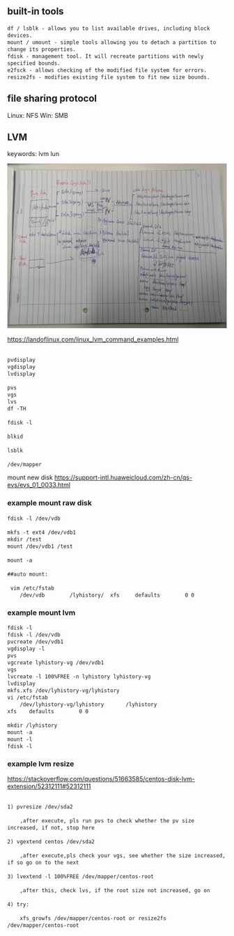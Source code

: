 
## built-in tools

```
df / lsblk - allows you to list available drives, including block devices.
mount / umount - simple tools allowing you to detach a partition to change its properties.
fdisk - management tool. It will recreate partitions with newly specified bounds.
e2fsck - allows checking of the modified file system for errors.
resize2fs - modifies existing file system to fit new size bounds.
```

## file sharing protocol

Linux: NFS
Win: SMB

## LVM
keywords:
lvm lun


![](/docs/docs_image/software/linux/linux_disk_lvm01.jpg)

https://landoflinux.com/linux_lvm_command_examples.html
```

pvdisplay
vgdisplay
lvdisplay

pvs
vgs
lvs
df -TH

fdisk -l

blkid

lsblk

/dev/mapper

```

mount new disk
https://support-intl.huaweicloud.com/zh-cn/qs-evs/evs_01_0033.html

### example mount raw disk
```
fdisk -l /dev/vdb

mkfs -t ext4 /dev/vdb1
mkdir /test
mount /dev/vdb1 /test

mount -a

##auto mount:

 vim /etc/fstab
    /dev/vdb        /lyhistory/  xfs     defaults        0 0

```
### example mount lvm
```
fdisk -l
fdisk -l /dev/vdb
pvcreate /dev/vdb1
vgdisplay -l
pvs
vgcreate lyhistory-vg /dev/vdb1
vgs
lvcreate -l 100%FREE -n lyhistory lyhistory-vg
lvdisplay
mkfs.xfs /dev/lyhistory-vg/lyhistory
vi /etc/fstab
    /dev/lyhistory-vg/lyhistory       /lyhistory                    xfs    defaults        0 0

mkdir /lyhistory
mount -a
mount -l
fdisk -l
```

### example lvm resize
https://stackoverflow.com/questions/51663585/centos-disk-lvm-extension/52312111#52312111

```

1) pvresize /dev/sda2

    ,after execute, pls run pvs to check whether the pv size increased, if not, stop here

2) vgextend centos /dev/sda2

    ,after execute,pls check your vgs, see whether the size increased, if so go on to the next

3) lvextend -l 100%FREE /dev/mapper/centos-root

    ,after this, check lvs, if the root size not increased, go on

4) try:

    xfs_growfs /dev/mapper/centos-root or resize2fs /dev/mapper/centos-root

```


<disqus/>